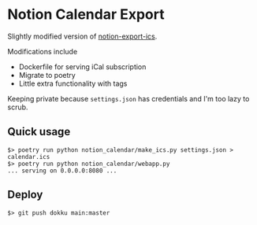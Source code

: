 # Notion Calendar Export
Slightly modified version of [notion-export-ics](https://github.com/evertheylen/notion-export-ics).

Modifications include
- Dockerfile for serving iCal subscription
- Migrate to poetry
- Little extra functionality with tags

Keeping private because `settings.json` has credentials and I'm too lazy to scrub.

## Quick usage
```
$> poetry run python notion_calendar/make_ics.py settings.json > calendar.ics
$> poetry run python notion_calendar/webapp.py
... serving on 0.0.0.0:8080 ...
```

## Deploy

```
$> git push dokku main:master
```
